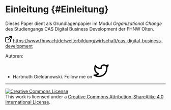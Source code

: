 # Einleitung {#Einleitung}

Dieses Paper dient als Grundlagenpapier im Modul *Organizational Change* des Studiengangs CAS Digital Business Development der FHNW Olten.

![](/assets/external-link.png) https://www.fhnw.ch/de/weiterbildung/wirtschaft/cas-digital-business-development

Autoren:
* Hartmuth Gieldanowski. Follow me on <a href="https://www.twitter.com/hgieldnaowski"><img src="/assets/twitter.svg"></a>


<hr>
<a rel="license" href="http://creativecommons.org/licenses/by-sa/4.0/"><img alt="Creative Commons License" style="border-width:0" src="https://i.creativecommons.org/l/by-sa/4.0/88x31.png" /></a><br />This work is licensed under a <a rel="license" href="http://creativecommons.org/licenses/by-sa/4.0/">Creative Commons Attribution-ShareAlike 4.0 International License</a>.

